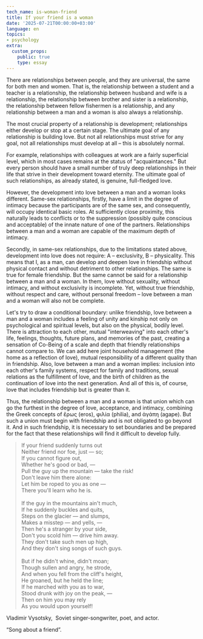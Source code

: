 ```yaml
---
tech_name: is-woman-friend
title: If your friend is a woman
date: '2025-07-21T00:00:00+03:00'
language: en
topics:
- psychology
extra:
  custom_props:
    public: true
    type: essay
---
```


There are relationships between people, and they are universal, the same for both men and women. That is, the relationship between a student and a teacher is a relationship, the relationship between husband and wife is a relationship, the relationship between brother and sister is a relationship, the relationship between fellow fishermen is a relationship, and any relationship between a man and a woman is also always a relationship.

The most crucial property of a relationship is development; relationships either develop or stop at a certain stage. The ultimate goal of any relationship is building love. But not all relationships must strive for any goal, not all relationships must develop at all – this is absolutely normal.

For example, relationships with colleagues at work are a fairly superficial level, which in most cases remains at the status of "acquaintances." But every person should have a small number of truly deep relationships in their life that strive in their development toward eternity. The ultimate goal of such relationships, as already stated, is genuine, full-fledged love.

However, the development into love between a man and a woman looks different.
Same-sex relationships, firstly, have a limit in the degree of intimacy because the participants are of the same sex, and consequently, will occupy identical basic roles. At sufficiently close proximity, this naturally leads to conflicts or to the suppression (possibly quite conscious and acceptable) of the innate nature of one of the partners. Relationships between a man and a woman are capable of the maximum depth of intimacy.

Secondly, in same-sex relationships, due to the limitations stated above, development into love does not require: A – exclusivity, B – physicality. This means that I, as a man, can develop and deepen love in friendship without physical contact and without detriment to other relationships. The same is true for female friendship. But the same cannot be said for a relationship between a man and a woman. In them, love without sexuality, without intimacy, and without exclusivity is incomplete. Yet, without true friendship, without respect and care, without personal freedom – love between a man and a woman will also not be complete.

Let's try to draw a conditional boundary: unlike friendship, love between a man and a woman includes a feeling of unity and kinship not only on psychological and spiritual levels, but also on the physical, bodily level. There is attraction to each other, mutual "interweaving" into each other's life, feelings, thoughts, future plans, and memories of the past, creating a sensation of Co-Being of a scale and depth that friendly relationships cannot compare to. We can add here joint household management (the home as a reflection of love), mutual responsibility of a different quality than in friendship. Also, love between a man and a woman implies: inclusion into each other's family systems, respect for family and traditions, sexual relations as the fulfillment of love, and the birth of children as the continuation of love into the next generation. And all of this is, of course, love that includes friendship but is greater than it.

Thus, the relationship between a man and a woman is that union which can go the furthest in the degree of love, acceptance, and intimacy, combining the Greek concepts of ἔρως (eros), φιλία (philia), and ἀγάπη (agape). But such a union must begin with friendship and is not obligated to go beyond it. And in such friendship, it is necessary to set boundaries and be prepared for the fact that these relationships will find it difficult to develop fully.

>If your friend suddenly turns out<br>
Neither friend nor foe, just — so;<br>
If you cannot figure out,<br>
Whether he's good or bad, —<br>
Pull the guy up the mountain — take the risk!<br>
Don't leave him there alone:<br>
Let him be roped to you as one —<br>
There you'll learn who he is.<br>
><br>
>If the guy in the mountains ain't much,<br>
If he suddenly buckles and quits,<br>
Steps on the glacier — and slumps,<br>
Makes a misstep — and yells, —<br>
Then he's a stranger by your side,<br>
Don't you scold him — drive him away.<br>
They don't take such men up high,<br>
And they don't sing songs of such guys.<br>
><br>
>But if he didn't whine, didn't moan;<br>
Though sullen and angry, he strode,<br>
And when you fell from the cliff's height,<br>
He groaned, but he held the line;<br>
If he marched with you as to war,<br>
Stood drunk with joy on the peak, —<br>
Then on him you may rely<br>
As you would upon yourself!<br>

Vladimir Vysotsky,  Soviet singer-songwriter, poet, and actor.

“Song about a friend”.